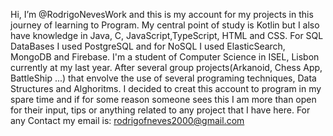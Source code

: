   Hi, I’m @RodrigoNevesWork and this is my account for my projects in this journey of learning to Program.
  My central point of study is Kotlin but I also have knowledge in Java, C, JavaScript,TypeScript, HTML and CSS. For SQL DataBases I used PostgreSQL and for NoSQL I used ElasticSearch, MongoDB and Firebase.
  I'm a student of Computer Science in ISEL, Lisbon currently at my last year. After several group projects(Arkanoid, Chess App, BattleShip ...) that envolve the use of several programing techniques, Data Structures and Alghoritms. I decided to creat this account to program in my spare time and if for some reason someone sees this I am more than open for their input, tips or anything related to any project that I have here.
   For any Contact my email is: rodrigofneves2000@gmail.com
